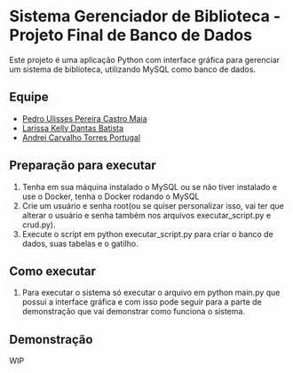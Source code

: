 
# Sistema Gerenciador de Biblioteca - Projeto Final de Banco de Dados

Este projeto é uma aplicação Python com interface gráfica para gerenciar um sistema de biblioteca, utilizando MySQL como banco de dados.
## Equipe

- [Pedro Ulisses Pereira Castro Maia](https://github.com/pedroulissespu)
- [Larissa Kelly Dantas Batista](https://github.com/larikelly)
- [Andrei Carvalho Torres Portugal](https://github.com/AndreiPortugal)
## Preparação para executar

1. Tenha em sua máquina instalado o MySQL ou se não tiver instalado e use o Docker, tenha o Docker rodando o MySQL
2. Crie um usuário e senha root(ou se quiser personalizar isso, vai ter que alterar o usuário e senha também nos arquivos executar_script.py e crud.py).
3. Execute o script em python executar_script.py para criar o banco de dados, suas tabelas e o gatilho.

## Como executar

1. Para executar o sistema só executar o arquivo em python main.py que possui a interface gráfica e com isso pode seguir para a parte de demonstração que vai demonstrar como funciona o sistema.
## Demonstração

WIP

